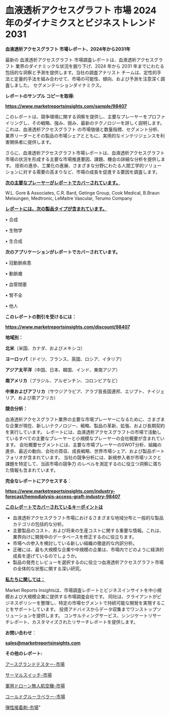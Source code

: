 # 血液透析アクセスグラフト 市場 2024 年のダイナミクスとビジネストレンド 2031

<strong>血液透析アクセスグラフト 市場レポート、2024年から2031年</strong>

最新の 血液透析アクセスグラフト 市場調査レポートは、血液透析アクセスグラフト 業界のダイナミックな状況を掘り下げ、2024 年から 2031 年までにわたる包括的な洞察と予測を提供します。当社の調査アナリスト チームは、定性的手法と定量的手法を組み合わせて、市場の可能性、傾向、および予測を注意深く調査しました。 セグメンテーションダイナミクス。



<strong>レポートのサンプル コピーを取得:</strong> <a href=https://www.marketreportsinsights.com/sample/98407>

<strong><u>https://www.marketreportsinsights.com/sample/98407</u></strong></a>

このレポートは、競争環境に関する洞察を提供し、主要なプレーヤーをプロファイリングし、その戦略、強み、弱み、最新のテクノロジーを詳しく説明します。 これは、血液透析アクセスグラフト の市場価値と数量指標、セグメント分析、業界リーダーとその製品の市場シェアとともに、実用的なインテリジェンスを利害関係者に提供します。

さらに、血液透析アクセスグラフト市場レポートは、血液透析アクセスグラフト市場の状況を形成する主要な市場推進要因、課題、機会の詳細な分析を提供します。 技術の進歩、工業化の進展、さまざまな分野にわたる人間工学的ソリューションに対する需要の高まりなど、市場の成長を促進する要因を調査します。



<strong><u>次の主要なプレーヤーがレポートでカバーされています。</u></strong>

W.L. Gore & Associates, C.R. Bard, Getinge Group, Cook Medical, B.Braun Melsungen, Medtronic, LeMaitre Vascular, Terumo Company



<strong><u><b>レポートには、次の製品タイプが含まれています。</b></u></strong>

• 合成

• 生物学

• 生合成



<strong><b>次のアプリケーションがレポートでカバーされています。</b></strong>

• 冠動脈疾患

• 動脈瘤

• 血管閉塞

• 腎不全

• 他人



<strong><b>このレポートの割引を受けるには：</b></strong><a href=https://www.marketreportsinsights.com/discount/98407>

<strong><u>https://www.marketreportsinsights.com/discount/98407</u></strong></a>



<strong>地域別：</strong>



<strong>北米</strong>（米国、カナダ、およびメキシコ）



<strong>ヨーロッパ</strong>（ドイツ、フランス、英国、ロシア、イタリア）



<strong>アジア太平洋</strong>（中国、日本、韓国、インド、東南アジア）



<strong>南アメリカ</strong>（ブラジル、アルゼンチン、コロンビアなど）



<strong>中東およびアフリカ</strong>（サウジアラビア、アラブ首長国連邦、エジプト、ナイジェリア、および南アフリカ）



<strong>競合分析：</strong>

血液透析アクセスグラフト業界の主要な市場プレーヤーになるために、さまざまな企業が現在、新しいテクノロジー、戦略、製品の革新、拡張、および長期契約を実行しています。 レポートには、血液透析アクセスグラフトの市場で活動しているすべての主要なプレーヤーと小規模なプレーヤーの会社概要が含まれています。 会社概要セグメントには、主要な市場プレーヤーのSWOT分析、組織の進歩、最近の動向、会社の買収、成長戦略、世界市場シェア、および製品ポートフォリオが含まれています。 当社の競争分析には、新規参入者が市場リスクと課題を特定して、当該市場の競争力 のレベルを測定するのに役立つ洞察に満ちた情報も含まれています。



<strong>完全なレポートにアクセスする</strong>：

<a href=https://www.marketreportsinsights.com/industry-forecast/hemodialysis-access-graft-industry-98407>

<strong><u>https://www.marketreportsinsights.com/industry-forecast/hemodialysis-access-graft-industry-98407</u></strong></a>



<strong><u><b>このレポートでカバーされているキーポイントは</b></u></strong>
<ul>
  <li>血液透析アクセスグラフト市場におけるさまざまな地域分布と一般的な製品カテゴリの包括的な分析。</li>
  <li>主要製品のコスト、および将来の生産コストに関する重要な情報。これは、業界向けに開発中のデータベースを修正するのに役立ちます。</li>
  <li>市場への参入を検討している新しい組織の徹底的な内訳分析。</li>
  <li>正確には、最も大規模な企業や中規模の企業は、市場内でどのように経済的成長を遂げているのでしょうか。</li>
  <li>製品の発売とレビューを選択するのに役立つ血液透析アクセスグラフト市場の全体的な状態に関する深い研究。</li>
</ul>


<strong><u><b>私たちに関しては：</b></u></strong>

Market Reports Insightsは、市場調査レポートとビジネスインサイトを中小規模および大規模企業に提供する市場調査会社です。 同社は、クライアントがビジネスポリシーを整理し、特定の市場セグメントで持続可能な開発を実現することをサポートしています。 投資アドバイスからデータ収集までワンストップソリューションを提供します。 コンサルティングサービス、シンジケートリサーチレポート、カスタマイズされたリサーチレポートを提供します。



<strong><b>お問い合わせ</b></strong>：

<a href=mailto:sales@marketreportsinsights.com>

<strong><u>sales@marketreportsinsights.com</u></strong></a>



<strong>その他のレポート:</strong>

<a href=https://www.linkedin.com/pulse/アースグランドテスター-市場-2023-推進要因と成長機会-2030-qkvmf/>アースグランドテスター-市場</a>

<a href=https://www.linkedin.com/pulse/サーマルスイッチ-市場-2023-総利益と主要ベンダー-2030-consumer-connection-collective-360-tsaef/>サーマルスイッチ-市場</a>

<a href=https://www.linkedin.com/pulse/軍用ドローン無人航空機-市場-2023-新興市場-将来の動向と市場需要-2030-pr-news-hub-5rgof/>軍用ドローン無人航空機-市場</a>

<a href=https://www.linkedin.com/pulse/コールドグルーラベラー-市場-2030-年までの需要に焦点を当てた-2023-xakfc/>コールドグルーラベラー-市場</a>

<a href=https://www.linkedin.com/pulse/弾性接着剤-市場-2023-年のダイナミクスとビジネストレンド-2030-pr-news-hub-tvuxf/>弾性接着剤-市場</a>"
